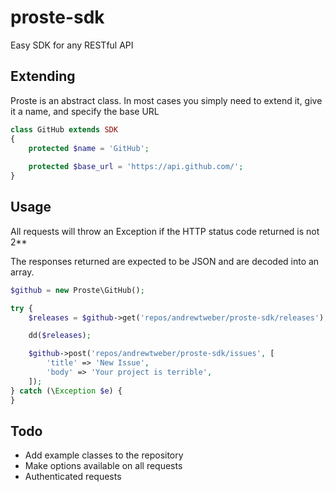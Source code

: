 # proste-sdk

Easy SDK for any RESTful API

## Extending

Proste is an abstract class. In most cases you simply need to extend it, give it a name, and specify the base URL

```php
class GitHub extends SDK
{
    protected $name = 'GitHub';
 
    protected $base_url = 'https://api.github.com/';
}
```

## Usage

All requests will throw an Exception if the HTTP status code returned is not 2**

The responses returned are expected to be JSON and are decoded into an array.

```php
$github = new Proste\GitHub();

try {
    $releases = $github->get('repos/andrewtweber/proste-sdk/releases');

    dd($releases);

    $github->post('repos/andrewtweber/proste-sdk/issues', [
        'title' => 'New Issue',
        'body' => 'Your project is terrible',
    ]);
} catch (\Exception $e) {
}
```

## Todo

* Add example classes to the repository
* Make options available on all requests
* Authenticated requests
